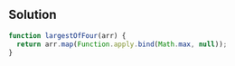 ## Solution


```js
function largestOfFour(arr) {
  return arr.map(Function.apply.bind(Math.max, null));
}
```